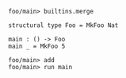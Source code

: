 ```ucm:hide
foo/main> builtins.merge
```

```unison
structural type Foo = MkFoo Nat

main : () -> Foo
main _ = MkFoo 5
```

```ucm
foo/main> add
foo/main> run main
```
